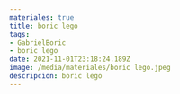 ```yaml
---
materiales: true
title: boric lego
tags:
- GabrielBoric
- boric lego
date: 2021-11-01T23:18:24.189Z
image: /media/materiales/boric lego.jpeg
descripcion: boric lego
---
```

